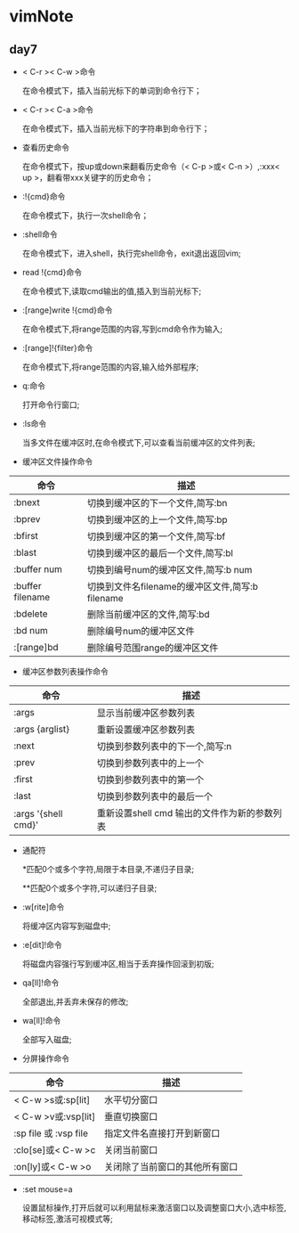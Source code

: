 # vimNote
## day7

* < C-r >< C-w >命令

	在命令模式下，插入当前光标下的单词到命令行下；
* < C-r >< C-a >命令

	在命令模式下，插入当前光标下的字符串到命令行下；
* 查看历史命令

	在命令模式下，按up或down来翻看历史命令（< C-p >或< C-n >）,:xxx< up >，翻看带xxx关键字的历史命令；
* :!{cmd}命令

	在命令模式下，执行一次shell命令；
* :shell命令

	在命令模式下，进入shell，执行完shell命令，exit退出返回vim;
* read !{cmd}命令

	在命令模式下,读取cmd输出的值,插入到当前光标下;
* :[range]write !{cmd}命令
	
	在命令模式下,将range范围的内容,写到cmd命令作为输入;
* :[range]!{filter}命令

	在命令模式下,将range范围的内容,输入给外部程序;
* q:命令

	打开命令行窗口;
* :ls命令

	当多文件在缓冲区时,在命令模式下,可以查看当前缓冲区的文件列表;
* 缓冲区文件操作命令

| 命令 | 描述 |
| ---- | ---- |
| :bnext | 切换到缓冲区的下一个文件,简写:bn |
| :bprev | 切换到缓冲区的上一个文件,简写:bp |
| :bfirst | 切换到缓冲区的第一个文件,简写:bf |
| :blast | 切换到缓冲区的最后一个文件,简写:bl |
| :buffer num | 切换到编号num的缓冲区文件,简写:b num |
| :buffer filename | 切换到文件名filename的缓冲区文件,简写:b filename |
| :bdelete | 删除当前缓冲区的文件,简写:bd |
| :bd num | 删除编号num的缓冲区文件 |
| :[range]bd | 删除编号范围range的缓冲区文件 |

* 缓冲区参数列表操作命令

| 命令 | 描述 |
| ---- | ---- |
| :args | 显示当前缓冲区参数列表 |
| :args {arglist} | 重新设置缓冲区参数列表 |
| :next | 切换到参数列表中的下一个,简写:n |
| :prev | 切换到参数列表中的上一个 |
| :first | 切换到参数列表中的第一个 |
| :last | 切换到参数列表中的最后一个 |
| :args '{shell cmd}' | 重新设置shell cmd 输出的文件作为新的参数列表 |
* 通配符

	*匹配0个或多个字符,局限于本目录,不递归子目录;

	**匹配0个或多个字符,可以递归子目录;
* :w[rite]命令

	将缓冲区内容写到磁盘中;
* :e[dit]!命令

	将磁盘内容强行写到缓冲区,相当于丢弃操作回滚到初版;
* qa[ll]!命令

	全部退出,并丢弃未保存的修改;
* wa[ll]!命令

	全部写入磁盘;
* 分屏操作命令

| 命令 | 描述 |
| ---- | ---- |
| < C-w >s或:sp[lit] | 水平切分窗口 |
| < C-w >v或:vsp[lit] | 垂直切换窗口 |
| :sp file 或 :vsp file | 指定文件名直接打开到新窗口 |
| :clo[se]或< C-w >c | 关闭当前窗口 |
| :on[ly]或< C-w >o | 关闭除了当前窗口的其他所有窗口 |
* :set mouse=a

	设置鼠标操作,打开后就可以利用鼠标来激活窗口以及调整窗口大小,选中标签,移动标签,激活可视模式等;

